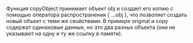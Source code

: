 Функция copyObject принимает объект obj и создает его копию с помощью оператора распространения { ...obj }, что позволяет создать новый объект с теми же свойствами.
В примере original и copy содержат одинаковые данные, но это два разных объекта (они не указывают на одну и ту же ссылку в памяти).